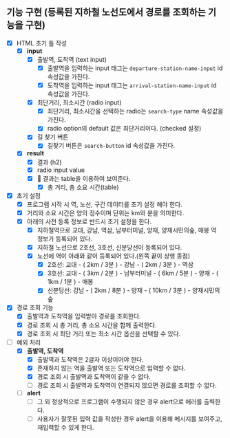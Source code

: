## 기능 구현 (등록된 지하철 노선도에서 경로를 조회하는 기능을 구현)

- [x] HTML 초기 틀 작성
  - [x] **input**
    - [x] 출발역, 도착역 (text input)
      - [x] 출발역을 입력하는 input 태그는 `departure-station-name-input` id 속성값을 가진다.
      - [x] 도착역을 입력하는 input 태그는 `arrival-station-name-input` id 속성값을 가진다.
    - [x] 최단거리, 최소시간 (radio input)
      - [x] 최단거리, 최소시간을 선택하는 radio는 `search-type` name 속성값을 가진다.
      - [x] radio option의 default 값은 최단거리이다. (checked 설정)
    - [x] 길 찾기 버튼
      - [x] 길찾기 버튼은 `search-button` id 속성값을 가진다.
  - [x] **result**
    - [x] 결과 (h2)
    - [x] radio input value
    - [x] 📝 결과는 table을 이용하여 보여준다.
      - [x] 총 거리, 총 소요 시간(table)

- [x] 초기 설정
  - [x] 프로그램 시작 시 역, 노선, 구간 데이터를 초기 설정 해야 한다.
  - [x] 거리와 소요 시간은 양의 정수이며 단위는 km와 분을 의미한다.
  - [x] 아래의 사전 등록 정보로 반드시 초기 설정을 한다.
    - [x] 지하철역으로 교대, 강남, 역삼, 남부터미널, 양재, 양재시민의숲, 매봉 역 정보가 등록되어 있다.
    - [x] 지하철 노선으로 2호선, 3호선, 신분당선이 등록되어 있다.
    - [x] 노선에 역이 아래와 같이 등록되어 있다.(왼쪽 끝이 상행 종점)
      - [x] 2호선: 교대 - ( 2km / 3분 ) - 강남 - ( 2km / 3분 ) - 역삼
      - [x] 3호선: 교대 - ( 3km / 2분 ) - 남부터미널 - ( 6km / 5분 ) - 양재 - ( 1km / 1분 ) - 매봉
      - [x] 신분당선: 강남 - ( 2km / 8분 ) - 양재 - ( 10km / 3분 ) - 양재시민의숲

- [x] 경로 조회 기능
  - [x] 출발역과 도착역을 입력받아 경로를 조회한다.
  - [x] 경로 조회 시 총 거리, 총 소요 시간을 함께 출력한다.
  - [x] 경로 조회 시 최단 거리 또는 최소 시간 옵션을 선택할 수 있다.

- [ ] 예외 처리
  - [x] **출발역, 도착역**
    - [x] 출발역과 도착역은 2글자 이상이어야 한다.
    - [x] 존재하지 않는 역을 출발역 또는 도착역으로 입력할 수 없다.
    - [x] 경로 조회 시 출발역과 도착역이 같을 수 없다.
    - [ ] 경로 조회 시 출발역과 도착역이 연결되지 않으면 경로를 조회할 수 없다.
  - [ ] **alert**
    - [ ] 그 외 정상적으로 프로그램이 수행되지 않은 경우 alert으로 에러를 출력한다.
    - [ ] 사용자가 잘못된 입력 값을 작성한 경우 alert을 이용해 메시지를 보여주고, 재입력할 수 있게 한다.
